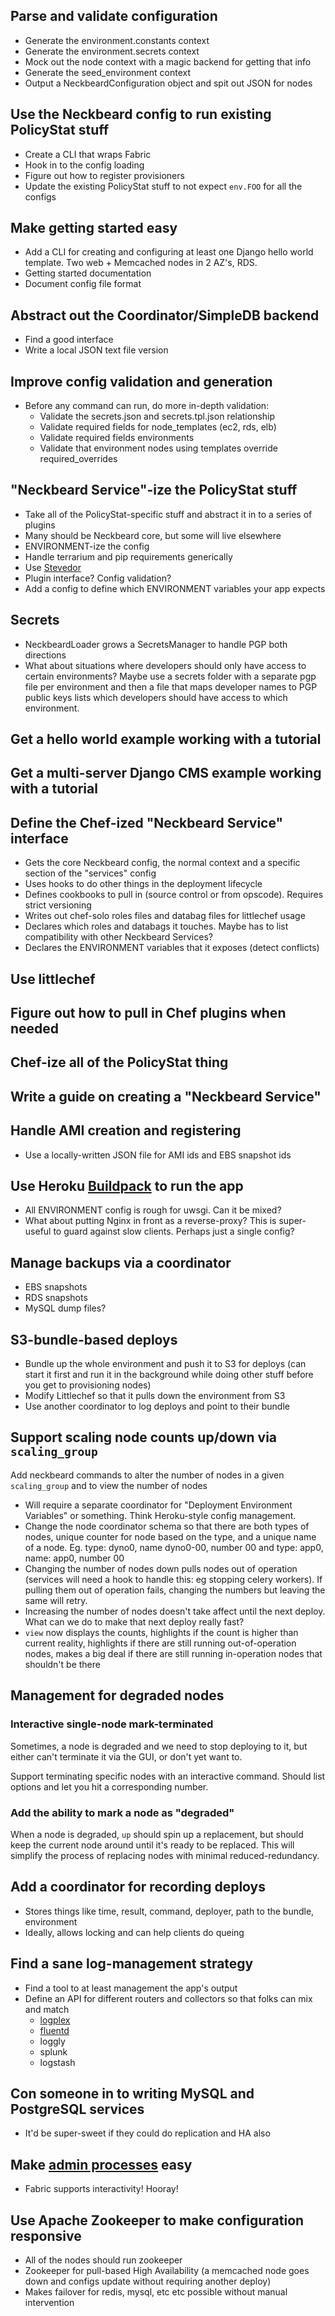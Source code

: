 ## Parse and validate configuration

* Generate the environment.constants context
* Generate the environment.secrets context
* Mock out the node context with a magic backend for getting that info
* Generate the seed_environment context
* Output a NeckbeardConfiguration object and spit out JSON for nodes

## Use the Neckbeard config to run existing PolicyStat stuff

* Create a CLI that wraps Fabric
* Hook in to the config loading
* Figure out how to register provisioners
* Update the existing PolicyStat stuff to not expect `env.FOO` for all the configs

## Make getting started easy

* Add a CLI for creating and configuring at least one Django hello world
  template. Two web + Memcached nodes in 2 AZ's, RDS.
* Getting started documentation
* Document config file format

## Abstract out the Coordinator/SimpleDB backend

* Find a good interface
* Write a local JSON text file version

## Improve config validation and generation

* Before any command can run, do more in-depth validation:
  * Validate the secrets.json and secrets.tpl.json relationship
  * Validate required fields for node_templates (ec2, rds, elb)
  * Validate required fields environments
  * Validate that environment nodes using templates override required_overrides

## "Neckbeard Service"-ize the PolicyStat stuff

* Take all of the PolicyStat-specific stuff and abstract it in to a series of plugins
* Many should be Neckbeard core, but some will live elsewhere
* ENVIRONMENT-ize the config
* Handle terrarium and pip requirements generically
* Use [Stevedor](http://stevedore.readthedocs.org/)
* Plugin interface? Config validation?
* Add a config to define which ENVIRONMENT variables your app expects


## Secrets

* NeckbeardLoader grows a SecretsManager to handle PGP both directions
* What about situations where developers should only have access to certain
  environments? Maybe use a secrets folder with a separate pgp file per
  environment and then a file that maps developer names to PGP public keys
  lists which developers should have access to which environment.

## Get a hello world example working with a tutorial

## Get a multi-server Django CMS example working with a tutorial

## Define the Chef-ized "Neckbeard Service" interface

* Gets the core Neckbeard config, the normal context and a specific section of
  the "services" config
* Uses hooks to do other things in the deployment lifecycle
* Defines cookbooks to pull in (source control or from opscode). Requires
  strict versioning
* Writes out chef-solo roles files and databag files for littlechef usage
* Declares which roles and databags it touches. Maybe has to list compatibility
  with other Neckbeard Services?
* Declares the ENVIRONMENT variables that it exposes (detect conflicts)

## Use littlechef

## Figure out how to pull in Chef plugins when needed

## Chef-ize all of the PolicyStat thing

## Write a guide on creating a "Neckbeard Service"

## Handle AMI creation and registering

* Use a locally-written JSON file for AMI ids and EBS snapshot ids

## Use Heroku [Buildpack](https://devcenter.heroku.com/articles/buildpack-api) to run the app

* All ENVIRONMENT config is rough for uwsgi. Can it be mixed?
* What about putting Nginx in front as a reverse-proxy? This is super-useful to
  guard against slow clients. Perhaps just a single config?

## Manage backups via a coordinator

* EBS snapshots
* RDS snapshots
* MySQL dump files?

## S3-bundle-based deploys

* Bundle up the whole environment and push it to S3 for deploys (can start it
  first and run it in the background while doing other stuff before you get to
  provisioning nodes)
* Modify Littlechef so that it pulls down the environment from S3
* Use another coordinator to log deploys and point to their bundle

## Support scaling node counts up/down via `scaling_group`

Add neckbeard commands to alter the number of nodes in a given `scaling_group`
and to view the number of nodes
  * Will require a separate coordinator for "Deployment Environment Variables"
    or something. Think Heroku-style config management.
  * Change the node coordinator schema so that there are both types of nodes,
    unique counter for node based on the type, and a unique name of a node. Eg.
    type: dyno0, name dyno0-00, number 00 and type: app0, name: app0, number 00
 * Changing the number of nodes down pulls nodes out of operation (services
   will need a hook to handle this: eg stopping celery workers). If pulling
   them out of operation fails, changing the numbers but leaving the same will
   retry.
 * Increasing the number of nodes doesn't take affect until the next deploy.
   What can we do to make that next deploy really fast?
 * `view` now displays the counts, highlights if the count is higher than
   current reality, highlights if there are still running out-of-operation
   nodes, makes a big deal if there are still running in-operation nodes that
   shouldn't be there

## Management for degraded nodes

### Interactive single-node mark-terminated

Sometimes, a node is degraded and we need to stop deploying to it, but either
can't terminate it via the GUI, or don't yet want to.

Support terminating specific nodes with an interactive command. Should list
options and let you hit a corresponding number.

### Add the ability to mark a node as "degraded"

When a node is degraded, `up` should spin up a replacement, but should keep the
current node around until it's ready to be replaced. This will simplify the
process of replacing nodes with minimal reduced-redundancy.

## Add a coordinator for recording deploys

* Stores things like time, result, command, deployer, path to the bundle, environment
* Ideally, allows locking and can help clients do queing

## Find a sane log-management strategy

* Find a tool to at least management the app's output
* Define an API for different routers and collectors so that folks can mix and match
  * [logplex](https://github.com/heroku/logplex)
  * [fluentd](https://github.com/fluent/fluentd)
  * loggly
  * splunk
  * logstash

## Con someone in to writing MySQL and PostgreSQL services

* It'd be super-sweet if they could do replication and HA also

## Make [admin processes](http://www.12factor.net/admin-processes) easy

* Fabric supports interactivity! Hooray!

## Use Apache Zookeeper to make configuration responsive

* All of the nodes should run zookeeper
* Zookeeper for pull-based High Availability (a memcached node goes down and
  configs update without requiring another deploy)
* Makes failover for redis, mysql, etc etc possible without manual intervention
